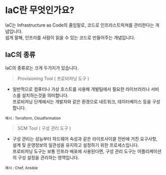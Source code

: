# IaC란 무엇인가요?

IaC는 Infrastructure as Code의 줄임말로, 코드로 인프라스트럭쳐를 관리한다는 개념입니다.  
쉽게 말해, 인프라를 사람이 읽을 수 있는 코드로 만들어주는 개념입니다.

## IaC의 종류

IaC의 종류로는 크게 두가지가 있습니다.

> Provisioning Tool ( 프로비저닝 도구 )

- 일반적으로 컴퓨터나 가상 호스트를 사용해 개발팀에서 필요한 라이브러리나 서비스를 설치하는것을 의미합니다.  
   프로비저닝 단계에서는 개발자와 같은 환경으로 네트워크, 데이터베이스 등을 구성합니다.

<small>예시 : Terraform, Cloudformation</small>

> SCM Tool ( 구성 관리 도구 )

- 구성 관리는 성능부터 하드웨어 속성과 같은 라이프사이클 전반에 거친 요구사항, 설계 및 운영정보의 일관성을 유지하고 설정하기 위한 프로세스입니다.  
  프로비저닝 도구는 보통 인프라 배포에 사용된다면, 구성 관리 도구는 어플리케이션의 구성 설정을 관리하는 영역입니다.

<small>예시 : Chef, Ansible</small>
